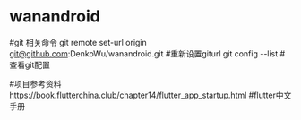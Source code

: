 # wanandroid

#git 相关命令
git remote set-url origin git@github.com:DenkoWu/wanandroid.git  #重新设置giturl
git config --list  #查看git配置

#项目参考资料
https://book.flutterchina.club/chapter14/flutter_app_startup.html  #flutter中文手册
